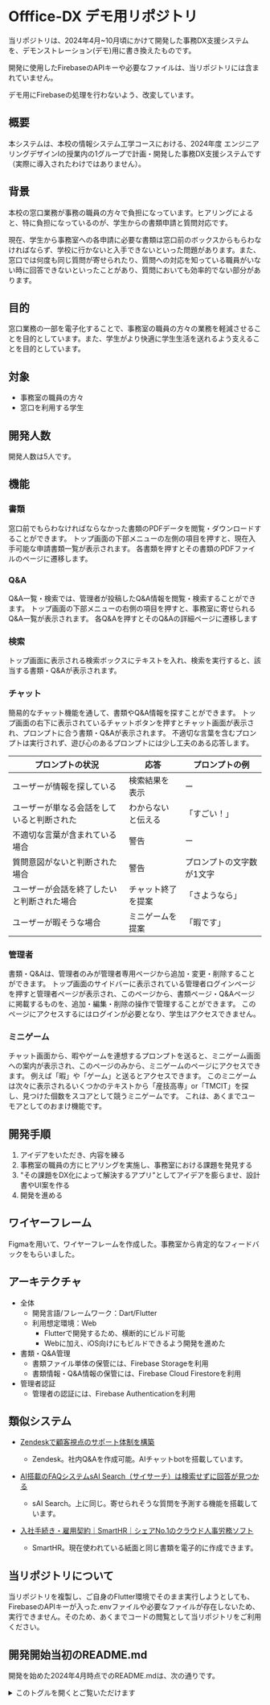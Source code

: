 # Offfice-DX デモ用リポジトリ
当リポジトリは、2024年4月~10月頃にかけて開発した事務DX支援システムを、デモンストレーション(デモ)用に書き換えたものです。

開発に使用したFirebaseのAPIキーや必要なファイルは、当リポジトリには含まれていません。

デモ用にFirebaseの処理を行わないよう、改変しています。


## 概要

本システムは、本校の情報システム工学コースにおける、2024年度 エンジニアリングデザインIの授業内の1グループで計画・開発した事務DX支援システムです（実際に導入されたわけではありません）。

## 背景

本校の窓口業務が事務の職員の方々で負担になっています。ヒアリングによると、特に負担になっているのが、学生からの書類申請と質問対応です。

現在、学生から事務室への各申請に必要な書類は窓口前のボックスからもらわなければならず、学校に行かないと入手できないといった問題があります。また、窓口では何度も同じ質問が寄せられたり、質問への対応を知っている職員がいない時に回答できないといったことがあり、質問においても効率的でない部分があります。

## 目的

窓口業務の一部を電子化することで、事務室の職員の方々の業務を軽減させることを目的としています。また、学生がより快適に学生生活を送れるよう支えることを目的としています。

## 対象

- 事務室の職員の方々
- 窓口を利用する学生

## 開発人数

開発人数は5人です。

## 機能

### 書類

窓口前でもらわなければならなかった書類のPDFデータを閲覧・ダウンロードすることができます。
トップ画面の下部メニューの左側の項目を押すと、現在入手可能な申請書類一覧が表示されます。
各書類を押すとその書類のPDFファイルのページに遷移します。

### Q&A

Q&A一覧・検索では、管理者が投稿したQ&A情報を閲覧・検索することができます。
トップ画面の下部メニューの右側の項目を押すと、事務室に寄せられるQ&A一覧が表示されます。
各Q&Aを押すとそのQ&Aの詳細ページに遷移します

### 検索

トップ画面に表示される検索ボックスにテキストを入れ、検索を実行すると、該当する書類・Q&Aが表示されます。

### チャット

簡易的なチャット機能を通して、書類やQ&A情報を探すことができます。
トップ画面の右下に表示されているチャットボタンを押すとチャット画面が表示され、プロンプトに合う書類・Q&Aが表示されます。
不適切な言葉を含むプロンプトは実行されず、遊び心のあるプロンプトには少し工夫のある応答します。

| プロンプトの状況 | 応答 | プロンプトの例 |
| -- | -- | -- |
| ユーザーが情報を探している | 検索結果を表示 | ー |
| ユーザーが単なる会話をしていると判断された | わからないと伝える | 「すごい！」|
| 不適切な言葉が含まれている場合 | 警告 | ー |
| 質問意図がないと判断された場合 | 警告 | プロンプトの文字数が1文字 |
| ユーザーが会話を終了したいと判断された場合 | チャット終了を提案 | 「さようなら」 |
| ユーザーが暇そうな場合 | ミニゲームを提案 | 「暇です」 |

### 管理者

書類・Q&Aは、管理者のみが管理者専用ページから追加・変更・削除することができます。
トップ画面のサイドバーに表示されている管理者ログインページを押すと管理者ページが表示され、このページから、書類ページ・Q&Aページに掲載するものを、追加・編集・削除の操作で管理することができます。
このページにアクセスするにはログインが必要となり、学生はアクセスできません。

### ミニゲーム

チャット画面から、暇やゲームを連想するプロンプトを送ると、ミニゲーム画面への案内が表示され、このページのみから、ミニゲームのページにアクセスできます。
例えば「暇」や「ゲーム」と送るとアクセスできます。
このミニゲームは次々に表示されるいくつかのテキストから「産技高専」or「TMCIT」を探し、見つけた個数をスコアとして競うミニゲームです。
これは、あくまでユーモアとしてのおまけ機能です。



## 開発手順
1. アイデアをいただき、内容を練る
2. 事務室の職員の方にヒアリングを実施し、事務室における課題を発見する
3. "その課題をDX化によって解決するアプリ"としてアイデアを膨らませ、設計書やUI案を作る
4. 開発を進める

## ワイヤーフレーム

Figmaを用いて、ワイヤーフレームを作成した。事務室から肯定的なフィードバックをもらいました。

## アーキテクチャ

- 全体
    - 開発言語/フレームワーク：Dart/Flutter
    - 利用想定環境：Web
        - Flutterで開発するため、横断的にビルド可能
        - Webに加え、iOS向けにもビルドできるよう開発を進めた
- 書類・Q&A管理
    - 書類ファイル単体の保管には、Firebase Storageを利用
    - 書類情報・Q&A情報の保管には、Firebase Cloud Firestoreを利用
- 管理者認証
    - 管理者の認証には、Firebase Authenticationを利用

## 類似システム

- [Zendeskで顧客視点のサポート体制を構築](https://www.zendesk.co.jp/lp/brand/?utm_source=google&utm_medium=Search-Paid&utm_network=g&utm_campaign=SE_AW_AP_JP_JP_N_Sup_Brand_TM_Alpha_D_H&matchtype=e&utm_term=zendesk&utm_content=659834939736&theme=&gad_source=1&gclid=CjwKCAjw57exBhAsEiwAaIxaZlKymrt7soh9BDPjcPJuVK5XyV25WkM-V4mNuuBmEFRHq6riuwBKpxoCQ9EQAvD_BwE&demoStep=personal)

    - Zendesk。社内Q&Aを作成可能。AIチャットbotを搭載しています。

- [AI搭載のFAQシステムsAI Search（サイサーチ）は検索せずに回答が見つかる](https://saichat.jp/saisearch/)

    - sAI Search。上に同じ。寄せられそうな質問を予測する機能を搭載しています。

- [入社手続き・雇用契約｜SmartHR｜シェアNo.1のクラウド人事労務ソフト](https://smarthr.jp/function/agreement/?utm_source=google&utm_medium=cpc&utm_campaign=search-06-other&utm_term=c-%E6%9B%B8%E9%A1%9E%20%E4%BD%9C%E6%88%90-b&utm_content=125462199357-582736296909&gad_source=1&gclid=CjwKCAjw57exBhAsEiwAaIxaZk3OJ_YEFJP5pPM7-0BtllZifomiBkYMGI4XkqjmTCngPyaMrkvPVBoCA7AQAvD_BwE)

    - SmartHR。現在使われている紙面と同じ書類を電子的に作成できます。


## 当リポジトリについて

当リポジトリを複製し、ご自身のFlutter環境でそのまま実行しようとしても、FirebaseのAPIキーが入った.envファイルや必要なファイルが存在しないため、実行できません。そのため、あくまでコードの閲覧として当リポジトリをご利用ください。

## 開発開始当初のREADME.md
開発を始めた2024年4月時点でのREADME.mdは、次の通りです。

<details>
  <summary>このトグルを開くとご覧いただけます</summary>

  ## 概要

窓口業務のうち、学生からの書類申請と質問対応の業務を電子化したポータルサイト。

## 背景

窓口業務が事務の職員の方々で負担になっている。特に負担になっているのが、学生からの書類申請と質問対応だ。

現在、書類の申請は事務側で紙の書類を校内支援システムに入力している。しかし、学生から事務室への申請は、未だに紙のままである。誤字脱字や書類不備が発生し、時間がかかっている。書類内容の打ち込みも負担となっている。

また、学生からの質問対応も電子化への要望が高い。何度も同じ質問が寄せられたり、質問への対応を知っている職員がいない時に回答できないといったことがあるからだ。

## 目的

窓口業務の一部を電子化することで、事務室の職員の方々の業務を軽減させる。また、学生がいつでもどこでも窓口機能を使えるようにする。

## 対象

- 事務室の職員の方々
- 窓口を利用する学生

## 機能

申請画面では、窓口前でもらわなければならなかった書類のPDFデータをダウンロード可能である。

Q&A一覧・検索では、過去に寄せられた質問を検索でき、見つからない場合はフォームを通じて質問できる。

ChatGPTで検索アシストを行う。

News欄では、必要な書類や奨学金などのイベントが提示される。

校内の道案内では、研究室やゼミナール室の場所や、各授業が開催されている部屋を案内する。

また、OPACへのアクセスも提供される。

優先して実装するのは、「書類申請」「Q&A」である。この二つが事務室から最も求められている機能であるからだ。


## ワイヤーフレーム

Figmaを用いて、ワイヤーフレームを作成した。事務室から肯定的なフィードバックをもらった。

## アーキテクチャ

- 全体
    - Flutterを使って実装する
    - AndroidとiOS向けのネイティブかWeb向けにビルドする
        - Flutterで開発するため、横断的にビルド可能
- 書類申請
    - 申請書類をmicroCMSを利用して設定
- Q&A
    - microCMSを使用して、Q&Aデータベースを構築
    - ユーザーが質問を投稿し、管理者が回答を追加する仕組み
        - Formに質問を記入
        - 質問に対する回答を、事務室側がメールで送信。また、回答データをデータベースに追加
- 検索アシスト
    - GPTが検索をアシストする

## 類似システム

[Zendeskで顧客視点のサポート体制を構築](https://www.zendesk.co.jp/lp/brand/?utm_source=google&utm_medium=Search-Paid&utm_network=g&utm_campaign=SE_AW_AP_JP_JP_N_Sup_Brand_TM_Alpha_D_H&matchtype=e&utm_term=zendesk&utm_content=659834939736&theme=&gad_source=1&gclid=CjwKCAjw57exBhAsEiwAaIxaZlKymrt7soh9BDPjcPJuVK5XyV25WkM-V4mNuuBmEFRHq6riuwBKpxoCQ9EQAvD_BwE&demoStep=personal)

Zendesk。社内Q&Aを作成可能。AIチャットbotを搭載している。

[AI搭載のFAQシステムsAI Search（サイサーチ）は検索せずに回答が見つかる](https://saichat.jp/saisearch/)

sAI Search。上に同じ。寄せられそうな質問を予測する機能を搭載している。

[入社手続き・雇用契約｜SmartHR｜シェアNo.1のクラウド人事労務ソフト](https://smarthr.jp/function/agreement/?utm_source=google&utm_medium=cpc&utm_campaign=search-06-other&utm_term=c-%E6%9B%B8%E9%A1%9E%20%E4%BD%9C%E6%88%90-b&utm_content=125462199357-582736296909&gad_source=1&gclid=CjwKCAjw57exBhAsEiwAaIxaZk3OJ_YEFJP5pPM7-0BtllZifomiBkYMGI4XkqjmTCngPyaMrkvPVBoCA7AQAvD_BwE)

SmartHR。現在使われている紙面と同じ書類を電子的に作成できる。

## 実装計画

### 実装の優先度

1. PDF書類のダウンロード
2. Q&A
3. 書類申請用Form
4. （News欄、校内地図）

### 前半(3週間程度)

1. Figmaで画面イメージを作成
2. FlutterのCI/CD環境を構築
    
    [Continuous delivery with Flutter](https://docs.flutter.dev/deployment/cd#fastlane)
    
3. ダミーデータを使ってUI部分を作り、使用感を確認
4. 事務室の方からUI部分のフィードバックをもらう
5. フィードバックを受け、改良

### 後半(3週間程度)

1. UI部分をリファクタリング
2. ウィジェットのテストを作成
3. データベースの構造を定める
4. バックエンドの処理を作成
5. 事務室の方から全体的なフィードバックをもらう
6. フィードバックを受け、改良

## 参考

[コンテンツに自動付与される値｜microCMSドキュメント](https://document.microcms.io/manual/automatic-grant-fields)

[microCMSに大量コンテンツを登録する方法まとめ](https://blog.microcms.io/how-to-register-a-large-amount-of-content/)

[Flutter アプリのテスト方法  |  Google Codelabs](https://codelabs.developers.google.com/codelabs/flutter-app-testing?hl=ja#0)
</details>
